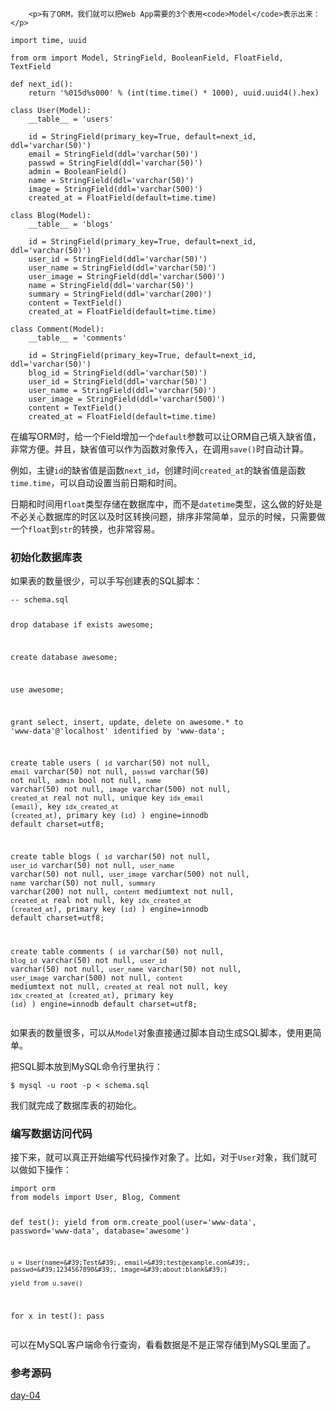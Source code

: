 ﻿
        <p>有了ORM，我们就可以把Web App需要的3个表用<code>Model</code>表示出来：</p>
<pre><code>import time, uuid

from orm import Model, StringField, BooleanField, FloatField, TextField

def next_id():
    return &#39;%015d%s000&#39; % (int(time.time() * 1000), uuid.uuid4().hex)

class User(Model):
    __table__ = &#39;users&#39;

    id = StringField(primary_key=True, default=next_id, ddl=&#39;varchar(50)&#39;)
    email = StringField(ddl=&#39;varchar(50)&#39;)
    passwd = StringField(ddl=&#39;varchar(50)&#39;)
    admin = BooleanField()
    name = StringField(ddl=&#39;varchar(50)&#39;)
    image = StringField(ddl=&#39;varchar(500)&#39;)
    created_at = FloatField(default=time.time)

class Blog(Model):
    __table__ = &#39;blogs&#39;

    id = StringField(primary_key=True, default=next_id, ddl=&#39;varchar(50)&#39;)
    user_id = StringField(ddl=&#39;varchar(50)&#39;)
    user_name = StringField(ddl=&#39;varchar(50)&#39;)
    user_image = StringField(ddl=&#39;varchar(500)&#39;)
    name = StringField(ddl=&#39;varchar(50)&#39;)
    summary = StringField(ddl=&#39;varchar(200)&#39;)
    content = TextField()
    created_at = FloatField(default=time.time)

class Comment(Model):
    __table__ = &#39;comments&#39;

    id = StringField(primary_key=True, default=next_id, ddl=&#39;varchar(50)&#39;)
    blog_id = StringField(ddl=&#39;varchar(50)&#39;)
    user_id = StringField(ddl=&#39;varchar(50)&#39;)
    user_name = StringField(ddl=&#39;varchar(50)&#39;)
    user_image = StringField(ddl=&#39;varchar(500)&#39;)
    content = TextField()
    created_at = FloatField(default=time.time)
</code></pre><p>在编写ORM时，给一个Field增加一个<code>default</code>参数可以让ORM自己填入缺省值，非常方便。并且，缺省值可以作为函数对象传入，在调用<code>save()</code>时自动计算。</p>
<p>例如，主键<code>id</code>的缺省值是函数<code>next_id</code>，创建时间<code>created_at</code>的缺省值是函数<code>time.time</code>，可以自动设置当前日期和时间。</p>
<p>日期和时间用<code>float</code>类型存储在数据库中，而不是<code>datetime</code>类型，这么做的好处是不必关心数据库的时区以及时区转换问题，排序非常简单，显示的时候，只需要做一个<code>float</code>到<code>str</code>的转换，也非常容易。</p>
<h3 id="-">初始化数据库表</h3>
<p>如果表的数量很少，可以手写创建表的SQL脚本：</p>
<pre><code>-- schema.sql

drop database if exists awesome;

create database awesome;

use awesome;

grant select, insert, update, delete on awesome.* to &#39;www-data&#39;@&#39;localhost&#39; identified by &#39;www-data&#39;;

create table users (
    `id` varchar(50) not null,
    `email` varchar(50) not null,
    `passwd` varchar(50) not null,
    `admin` bool not null,
    `name` varchar(50) not null,
    `image` varchar(500) not null,
    `created_at` real not null,
    unique key `idx_email` (`email`),
    key `idx_created_at` (`created_at`),
    primary key (`id`)
) engine=innodb default charset=utf8;

create table blogs (
    `id` varchar(50) not null,
    `user_id` varchar(50) not null,
    `user_name` varchar(50) not null,
    `user_image` varchar(500) not null,
    `name` varchar(50) not null,
    `summary` varchar(200) not null,
    `content` mediumtext not null,
    `created_at` real not null,
    key `idx_created_at` (`created_at`),
    primary key (`id`)
) engine=innodb default charset=utf8;

create table comments (
    `id` varchar(50) not null,
    `blog_id` varchar(50) not null,
    `user_id` varchar(50) not null,
    `user_name` varchar(50) not null,
    `user_image` varchar(500) not null,
    `content` mediumtext not null,
    `created_at` real not null,
    key `idx_created_at` (`created_at`),
    primary key (`id`)
) engine=innodb default charset=utf8;
</code></pre><p>如果表的数量很多，可以从<code>Model</code>对象直接通过脚本自动生成SQL脚本，使用更简单。</p>
<p>把SQL脚本放到MySQL命令行里执行：</p>
<pre><code>$ mysql -u root -p &lt; schema.sql
</code></pre><p>我们就完成了数据库表的初始化。</p>
<h3 id="-">编写数据访问代码</h3>
<p>接下来，就可以真正开始编写代码操作对象了。比如，对于<code>User</code>对象，我们就可以做如下操作：</p>
<pre><code>import orm
from models import User, Blog, Comment

def test():
    yield from orm.create_pool(user=&#39;www-data&#39;, password=&#39;www-data&#39;, database=&#39;awesome&#39;)

    u = User(name=&#39;Test&#39;, email=&#39;test@example.com&#39;, passwd=&#39;1234567890&#39;, image=&#39;about:blank&#39;)

    yield from u.save()

for x in test():
    pass
</code></pre><p>可以在MySQL客户端命令行查询，看看数据是不是正常存储到MySQL里面了。</p>
<h3 id="-">参考源码</h3>
<p><a href="https://github.com/michaelliao/awesome-python3-webapp/tree/day-04">day-04</a></p>

    